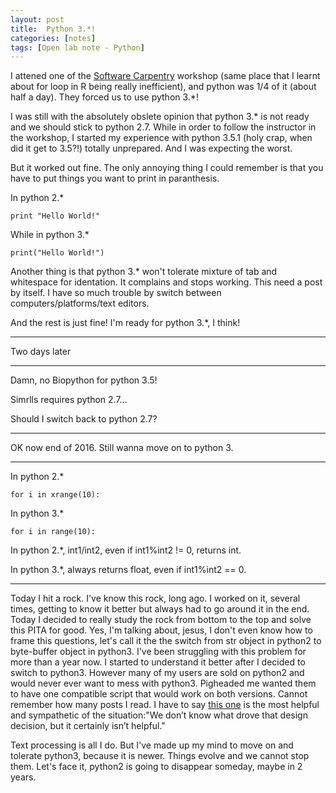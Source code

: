 ```yaml
---
layout: post
title:  Python 3.*!
categories: [notes]
tags: [Open lab note - Python]
---
```


I attened one of the [Software Carpentry](http://software-carpentry.org/) workshop (same place that I learnt about for loop in R being really inefficient), and python was 1/4 of it (about half a day). They forced us to use python 3.*!

I was still with the absolutely obslete opinion that python 3.* is not ready and we should stick to python 2.7. While in order to follow the instructor in the workshop, I started my experience with python 3.5.1 (holy crap, when did it get to 3.5?!) totally unprepared. And I was expecting the worst.

But it worked out fine. The only annoying thing I could remember is that you have to put things you want to print in paranthesis.

In python 2.*

	print "Hello World!"

While in python 3.*

	print("Hello World!")

Another thing is that python 3.* won't tolerate mixture of tab and whitespace for identation. It complains and stops working. This need a post by itself. I have so much trouble by switch between computers/platforms/text editors.
	
And the rest is just fine! I'm ready for python 3.*, I think!


*****
Two days later
*****
Damn, no Biopython for python 3.5!

Simrlls requires python 2.7...

Should I switch back to python 2.7?

****
OK now end of 2016. Still wanna move on to python 3. 
****

In python 2.* 

	for i in xrange(10):
	
In python 3.*

	for i in range(10):
	
In python 2.*, int1/int2, even if int1%int2 != 0, returns int. 

In python 3.*, always returns float, even if int1%int2 == 0.

****
Today I hit a rock. I've know this rock, long ago. I worked on it, several times, getting to know it better but always had to go around it in the end. Today I decided to really study the rock from bottom to the top and solve this PITA for good. Yes, I'm talking about, jesus, I don't even know how to frame this questions, let's call it the the switch from str object in python2 to byte-buffer object in python3. I've been struggling with this problem for more than a year now. I started to understand it better after I decided to switch to python3. However many of my users are sold on python2 and would never ever want to mess with python3. Pigheaded me wanted them to have one compatible script that would work on both versions. Cannot remember how many posts I read. I have to say [this one](http://www.catb.org/esr/faqs/practical-python-porting/) is the most helpful and sympathetic of the situation:"We don’t know what drove that design decision, but it certainly isn’t helpful." 

Text processing is all I do. But I've made up my mind to move on and tolerate python3, because it is newer. Things evolve and we cannot stop them. Let's face it, python2 is going to disappear someday, maybe in 2 years.